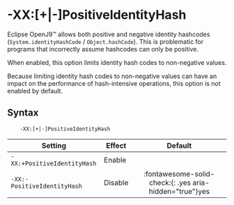 <!--
* Copyright (c) 2017, 2023 IBM Corp. and others
*
* This program and the accompanying materials are made
* available under the terms of the Eclipse Public License 2.0
* which accompanies this distribution and is available at
* https://www.eclipse.org/legal/epl-2.0/ or the Apache
* License, Version 2.0 which accompanies this distribution and
* is available at https://www.apache.org/licenses/LICENSE-2.0.
*
* This Source Code may also be made available under the
* following Secondary Licenses when the conditions for such
* availability set forth in the Eclipse Public License, v. 2.0
* are satisfied: GNU General Public License, version 2 with
* the GNU Classpath Exception [1] and GNU General Public
* License, version 2 with the OpenJDK Assembly Exception [2].
*
* [1] https://www.gnu.org/software/classpath/license.html
* [2] https://openjdk.org/legal/assembly-exception.html
*
* SPDX-License-Identifier: EPL-2.0 OR Apache-2.0 OR GPL-2.0 WITH
* Classpath-exception-2.0 OR LicenseRef-GPL-2.0 WITH Assembly-exception
-->

# -XX:\[+|-\]PositiveIdentityHash

Eclipse OpenJ9&trade; allows both positive and negative identity hashcodes (`System.identityHashCode` / `Object.hashCode`). This is problematic for programs that incorrectly assume hashcodes can only be positive.

When enabled, this option limits identity hash codes to non-negative values.

Because limiting identity hash codes to non-negative values can have an impact on the performance of hash-intensive operations, this option is not enabled by default.

## Syntax

        -XX:[+|-]PositiveIdentityHash

| Setting                     | Effect  | Default                                                                        |
|-----------------------------|---------|:------------------------------------------------------------------------------:|
| `-XX:+PositiveIdentityHash` | Enable  |                                                                                |
| `-XX:-PositiveIdentityHash` | Disable | :fontawesome-solid-check:{: .yes aria-hidden="true"}<span class="sr-only">yes</span> |




<!-- ==== END OF TOPIC ==== xxpositiveidentityhash.md ==== -->
